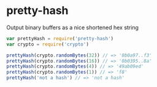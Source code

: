 # pretty-hash

Output binary buffers as a nice shortened hex string

```js
var prettyHash = require('pretty-hash')
var crypto = require('crypto')

prettyHash(crypto.randomBytes(32)) // => '0b0a97..f3'
prettyHash(crypto.randomBytes(16)) // => '0b0395..8a'
prettyHash(crypto.randomBytes(4)) // => '49ab09ed'
prettyHash(crypto.randomBytes(1)) // => 'f8'
prettyHash('not a hash') // => 'not a hash'
```